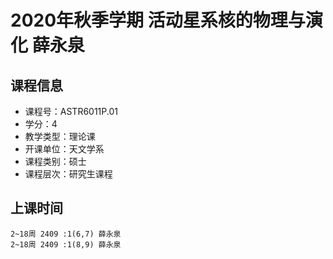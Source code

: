 # 2020年秋季学期 活动星系核的物理与演化 薛永泉






## 课程信息

- 课程号：ASTR6011P.01
- 学分：4
- 教学类型：理论课
- 开课单位：天文学系
- 课程类别：硕士
- 课程层次：研究生课程

## 上课时间

```
2~18周 2409 :1(6,7) 薛永泉
2~18周 2409 :1(8,9) 薛永泉
```

